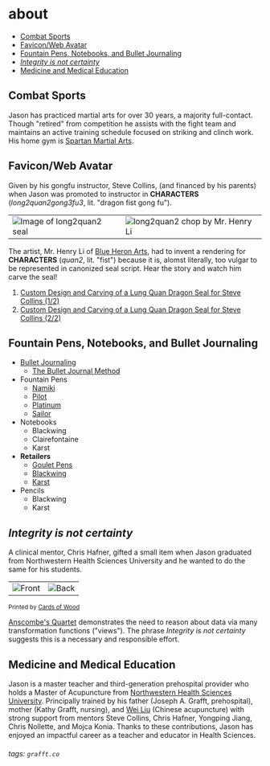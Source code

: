 # about
- [Combat Sports](#Combat-Sports)
- [Favicon/Web Avatar](#FaviconWeb-Avatar)
- [Fountain Pens, Notebooks, and Bullet Journaling](Fountain-Pens-Notebooks-and-Bullet-Journaling)
- *[Integrity is not certainty](Integrity-is-not-certainty)*
- [Medicine and Medical Education](Medicine-and-Medical-Education)

## Combat Sports
Jason has practiced martial arts for over 30 years, a majority full-contact. Though "retired" from competition he assists with the fight team and maintains an active training schedule focused on striking and clinch work. His home gym is <a href="https://spartanmartialartsgym.com/" target="_blank">Spartan Martial Arts</a>.

## Favicon/Web Avatar
Given by his gongfu instructor, Steve Collins, (and financed by his parents) when Jason was promoted to instructor in **CHARACTERS** (*long2quan2gong3fu3*, lit. "dragon fist gong fu").

|||
|-|-|
|![Image of long2quan2 seal](img/long2quan2_seal.jpg)|![long2quan2 chop by Mr. Henry Li](img/long2quan2_chop.jpg)|

The artist, Mr. Henry Li of <a href="https://www.blueheronarts.com/" target="_blank">Blue Heron Arts</a>, had to invent a rendering for **CHARACTERS** (*quan2*, lit. "fist") because it is, alomst literally, too vulgar to be represented in canonized seal script. Hear the story and watch him carve the seal!

1. <a href="https://youtu.be/JCHzsLWwh_k" target="_blank">Custom Design and Carving of a Lung Quan Dragon Seal for Steve Collins (1/2)</a>
1. <a href="https://youtu.be/PhChzTgj6Qk" target="_blank">Custom Design and Carving of a Lung Quan Dragon Seal for Steve Collins (2/2)</a>

## Fountain Pens, Notebooks, and Bullet Journaling
- <a href="https://bulletjournal.com/" target="_blank">Bullet Journaling</a>
    - <a href="https://bulletjournal.com/pages/book" target="_blank">The Bullet Journal Method</a>
- Fountain Pens
    - <a href="https://www.pilot-namiki.com/en/" target="_blank">Namiki</a>
    - <a href="https://www.gouletpens.com/collections/pilot" target="_blank">Pilot</a>
    - <a href="https://www.gouletpens.com/collections/platinum" target="_blank">Platinum</a>
    - <a href="https://sailorpen.com/" target="_blank">Sailor</a>
- Notebooks
    - Blackwing
    - Clairefontaine
    - Karst
- **Retailers**
    - <a href="https://www.gouletpens.com/" target="_blank">Goulet Pens</a>
    - <a href="https://blackwing602.com/" target="_blank">Blackwing</a>
    - <a href="https://www.karststonepaper.com/" target="_blank">Karst</a>
- Pencils
    - Blackwing
    - Karst

## *Integrity is not certainty*
A clinical mentor, Chris Hafner, gifted a small item when Jason graduated from Northwestern Health Sciences University and he wanted to do the same for his students. 

| | |
|-|-|
|![Front](img/bookmark-front.jpg)|![Back](img/bookmark-back.jpg)|

<small>Printed by <a href="https://www.cardsofwood.com/" target="_blank">Cards of Wood</a></small>

<a href="https://en.wikipedia.org/wiki/Anscombe%27s_quartet" target="_blank">Anscombe's Quartet</a> demonstrates the need to reason about data via many transformation functions ("views"). The phrase *Integrity is not certainty* suggests this is a necessary and responsible effort.

## Medicine and Medical Education
Jason is a master teacher and third-generation prehospital provider who holds a Master of Acupuncture from <a href="https://www.nwhealth.edu/" target="_blank">Northwestern Health Sciences University</a>. Principally trained by his father (Joseph A. Grafft, prehospital), mother (Kathy Grafft, nursing), and <a href="http://weiliuacupuncture.com/" target="_blank">Wei Liu</a> (Chinese acupuncture) with strong support from mentors Steve Collins, Chris Hafner, Yongping Jiang, Chris Nollette, and Mojca Konia. Thanks to these contributions, Jason has enjoyed an impactful career as a teacher and educator in Health Sciences.

###### tags: `grafft.co`
